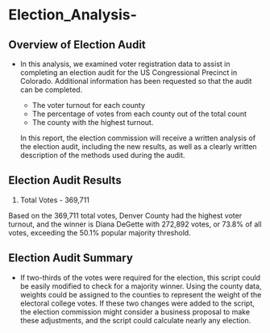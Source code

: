 # Election_Analysis-
## Overview of Election Audit ##

   * In this analysis, we examined voter registration data to assist in completing an election audit for the US Congressional Precinct in Colorado. Additional information has been requested so that the audit can be completed.

     * The voter turnout for each county
     * The percentage of votes from each county out of the total count
     * The county with the highest turnout.

     In this report, the election commission will receive a written analysis of the election audit, including the new results, as well as a clearly written description of the methods used during the audit. 

## Election Audit Results ##

1. Total Votes - 369,711

Based on the 369,711 total votes, Denver County had the highest voter turnout, and the winner is Diana DeGette with 272,892 votes, or 73.8% of all votes, exceeding the 50.1% popular majority threshold.


## Election Audit Summary ##

  * If two-thirds of the votes were required for the election, this script could be easily modified to check for a majority winner. Using the county data, weights could be assigned to the counties to represent the weight of the electoral college votes. If these two changes were added to the script, the election commission might consider a business proposal to make these adjustments, and the script could calculate nearly any election.
